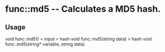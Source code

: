# func::md5 -- Calculates a MD5 hash.

## Usage
  void func::md5() < input > hash
  void func::md5(string data) > hash
  void func::md5(string* variable, string data)
